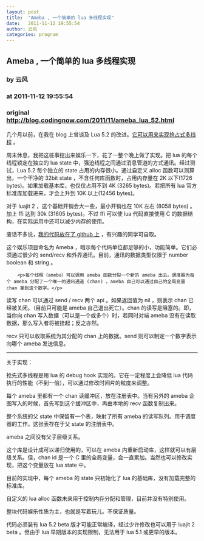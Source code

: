 ```yaml
---
layout: post
title:  "Ameba , 一个简单的 lua 多线程实现"
date:   2011-11-12 19:55:54
author: 云风
categories: program
---
```


## Ameba , 一个简单的 lua 多线程实现
### by 云风
### at 2011-11-12 19:55:54
### original <http://blog.codingnow.com/2011/11/ameba_lua_52.html>

<p>几个月以前，在我在 blog 上曾谈及 Lua 5.2 的改进。<a href="http://blog.codingnow.com/2011/08/lua_52_multithreaded.html">它可以用来实现抢占式多线程</a> 。</p>

<p>周末休息，我把这桩事挖出来娱乐一下，花了一整个晚上做了实现。把 lua 的每个线程锁定在独立的 lua state 中，强迫线程之间通过消息管道的方式通讯。经过测试，Lua 5.2 每个独立的 state 占用的内存很小。通过自定义 alloc 函数可以测算出，一个干净的 32bit state ，不含任何库函数时，占用内存量在 2K 以下(1726 bytes)。如果加载基本库，也仅仅占用不到 4K (3265 bytes)。若把所有 lua 官方标准库加载进来，才会上升到 10K 以上(12456 bytes)。</p>

<p>对于 luajit 2 ，这个基础开销会大一些，最小开销也在 10K 左右 (8058 bytes) 。加上 ffi 达到 30k (31605 bytes)。不过 ffi 可以使 lua 代码直接使用 C 的数据结构，在实际运用中还可以减少内存的使用。</p>

<p>废话不多说，<a href="https://github.com/cloudwu/ameba">我的代码放在了 github 上</a> ，有兴趣的同学可自取。</p>

<p>这个娱乐项目命名为 Ameba ，暗示每个代码单位都足够的小，功能简单。它们必须通过很少的 send/recv 和外界通讯。目前，通讯的数据类型仅限于 number boolean 和 string 。</p>

        <p>每个线程（ameba）可以调用 ameba 函数分裂一个新的 ameba 出去。调度器为每个 ameba 分配了一个唯一的通讯通道 (chan) 。ameba 自己可以通过自己的全局变量 chan 拿到这个数字。</p>

<p>读写 chan 可以通过 send / recv 两个 api 。如果返回值为 nil ，则表示 chan 已经被关闭。（目前只可能是 ameba 自己退出死亡）。chan 的读写是阻塞的。即，当你向 chan 写入数据（可以是一个或多个）时，若同时对端 ameba 没有在读取数据，那么写入者将被挂起；反之亦然。</p>

<p>recv 只可以收取系统为其分配的 chan 上的数据。send 则可以制定一个数字表示向哪个 ameba 发送信息。</p>

<hr>

<p>关于实现：</p>

<p>抢先式多线程是用 lua 的 debug hook 实现的。它在一定程度上会降低 lua 代码执行的性能（不到一倍），可以通过修改时间片的粒度来调整。</p>

<p>每个 ameba 里都有一个 chan 读缓冲区，放在注册表中。当有另外的 ameba 企图写入的时候，首先写到这个缓冲区中，再由本地的 recv 函数复制出来。</p>

<p>整个系统的父 state 中保留有一个表，映射了所有 ameba 的读写队列。用于调度器的工作。这张表存在于父 state 的注册表中。</p>

<p>ameba 之间没有父子层级关系。</p>

<p>这个库是设计成可以递归使用的，可以在 ameba 内重新启动库，这样就可以有层级关系。但，chan id 是一个 C 里的全局变量，会一直累加。当然也可以修改实现，把这个变量放在 lua state 中。</p>

<p>目前的实现中，每个 ameba 的 state 只初始化了 lua 的基础库，没有加载完整的标准库。</p>

<p>自定义的 lua alloc 函数未来用于控制内存分配和管理，目前并没有特别使用。</p>

<p>整块代码娱乐性质为主，也就是写着玩儿。不保证质量。</p>

<p>代码必须装有 lua 5.2 beta 版才可能正常编译，经过少许修改也可以用于 luajit 2 beta 。但由于 lua 早期版本的实现限制，无法用于 lua 5.1 或更早的版本。</p>